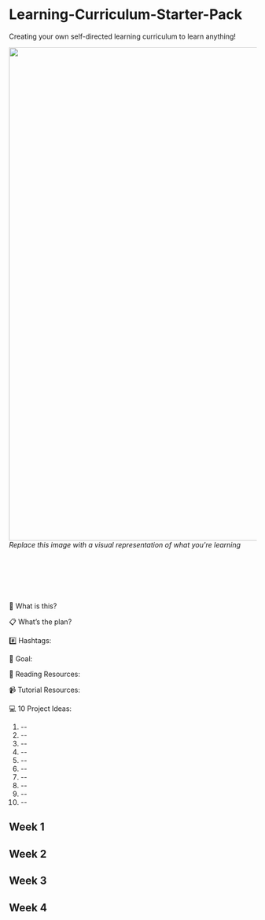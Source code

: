 # Learning-Curriculum-Starter-Pack
Creating your own self-directed learning curriculum to learn anything!

<img src="https://user-images.githubusercontent.com/7072856/112834525-18149c80-9066-11eb-8451-e224d1bbc5f4.png" width=1000 />
<i align=center>Replace this image with a visual representation of what you're learning</i>


<p>&nbsp;</p>
<p>&nbsp;</p>
<p>&nbsp;</p>

🤔 What is this?


📋 What’s the plan? 


#️⃣ Hashtags:


🎯 Goal:


📖 Reading Resources:



📹  Tutorial Resources:

 

 💻 10 Project Ideas:

1. --
2. --
3. --
4. --
5. --
6. --
7. --
8. --
9. --
10. --


Week 1
----------
Week 2
----------
Week 3
----------
Week 4
----------



